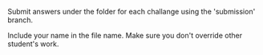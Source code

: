 Submit answers under the folder for each challange using the 'submission' branch.

Include your name in the file name. Make sure you don't override other student's work. 
